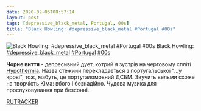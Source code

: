 ```yaml
---
date: 2020-02-05T08:57:14
layout: post
tags: [depressive_black_metal, Portugal, 00s]
title: "Black Howling: #depressive_black_metal #Portugal #00s"
---
```

![Black Howling: #depressive_black_metal #Portugal #00s](https://res.cloudinary.com/vast-space-unexplored/image/upload/q_auto,dpr_auto,w_auto/photos/photo_874_05-02-2020_08-57-14.jpg)
Black Howling: [#depressive_black_metal](/tags/#depressive_black_metal) [#Portugal](/tags/#Portugal) [#00s](/tags/#00s)

**Чорне виття** - депресивний дует, котрий я зустрів на черговому спліті [Hypothermia](/2020-01-08-hypothermia--depressive-black-metal-sweden-swedish). Назва стежини перекладається з португальської &quot;...у крові&quot;, тож, мабуть, це португаломовний ДСБМ. Звучить вельми схоже на творчість Кіма: вбого і безнадійно. Чудова музика для прослуховування при безсонні.

[RUTRACKER](https://rutracker.org/forum/viewtopic.php?t=3255066)